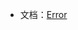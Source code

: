 - 文档：[Error](https://developer.mozilla.org/zh-CN/docs/Web/JavaScript/Reference/Global_Objects/Error)